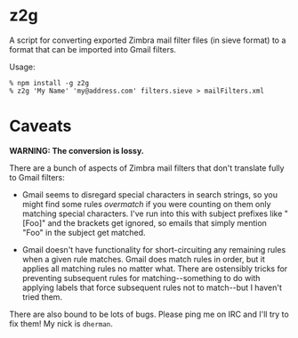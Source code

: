 # z2g

A script for converting exported Zimbra mail filter files (in sieve format) to a format that can be imported into Gmail filters.

Usage:

```
% npm install -g z2g
% z2g 'My Name' 'my@address.com' filters.sieve > mailFilters.xml
```

# Caveats

**WARNING: The conversion is lossy.**

There are a bunch of aspects of Zimbra mail filters that don't translate fully to Gmail filters:

* Gmail seems to disregard special characters in search strings, so you might find some rules *overmatch* if you were counting on them only matching special characters. I've run into this with subject prefixes like "[Foo]" and the brackets get ignored, so emails that simply mention "Foo" in the subject get matched.

* Gmail doesn't have functionality for short-circuiting any remaining rules when a given rule matches. Gmail does match rules in order, but it applies all matching rules no matter what. There are ostensibly tricks for preventing subsequent rules for matching--something to do with applying labels that force subsequent rules not to match--but I haven't tried them.

There are also bound to be lots of bugs. Please ping me on IRC and I'll try to fix them! My nick is `dherman`.
